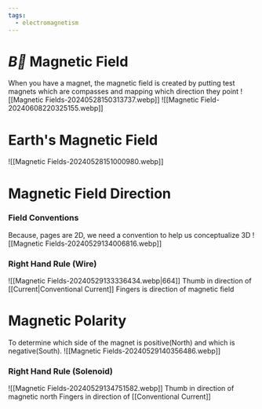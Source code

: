 ```yaml
---
tags:
  - electromagnetism
---
```

# $\vec{B}$ Magnetic Field
When you have a magnet, the magnetic field is created by putting test magnets which are compasses and mapping which direction they point
![[Magnetic Fields-20240528150313737.webp]]
![[Magnetic Field-20240608220325155.webp]]
# Earth's Magnetic Field
![[Magnetic Fields-20240528151000980.webp]]
# Magnetic Field Direction
### Field Conventions
Because, pages are 2D, we need a convention to help us conceptualize 3D
![[Magnetic Fields-20240529134006816.webp]]
### Right Hand Rule (Wire)
![[Magnetic Fields-20240529133336434.webp|664]]
Thumb in direction of [[Current|Conventional Current]]
Fingers is direction of magnetic field
# Magnetic Polarity
To determine which side of the magnet is positive(North) and which is negative(South).
![[Magnetic Fields-20240529140356486.webp]]
### Right Hand Rule (Solenoid)
![[Magnetic Fields-20240529134751582.webp]]
Thumb in direction of magnetic north
Fingers in direction of [[Conventional Current]]
